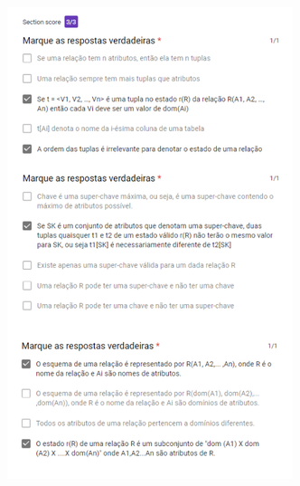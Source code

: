 
<img src="https://github.com/RonnyldoSilva/Banco-de-Dados-UFCG/blob/master/Mini%20teste%201/01.PNG"
     alt="Face detection example"
     style="float: left; margin-right: 10px;" />

<img src="https://github.com/RonnyldoSilva/Banco-de-Dados-UFCG/blob/master/Mini%20teste%201/02.PNG"
     alt="Face detection example"
     style="float: left; margin-right: 10px;" />
     
